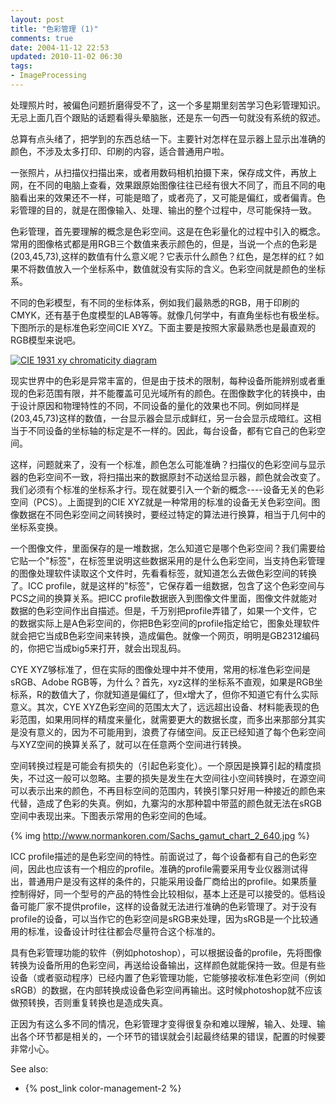 ```yaml
---
layout: post
title: "色彩管理 (1)"
comments: true
date: 2004-11-12 22:53
updated: 2010-11-02 06:30
tags:
- ImageProcessing
---
```

处理照片时，被偏色问题折磨得受不了，这一个多星期里刻苦学习色彩管理知识。无忌上面几百个跟贴的话题看得头晕脑胀，还是东一句西一句就没有系统的叙述。

总算有点头绪了，把学到的东西总结一下。主要针对怎样在显示器上显示出准确的颜色，不涉及太多打印、印刷的内容，适合普通用户啦。

一张照片，从扫描仪扫描出来，或者用数码相机拍摄下来，保存成文件，再放上网，在不同的电脑上查看，效果跟原始图像往往已经有很大不同了，而且不同的电脑看出来的效果还不一样，可能是暗了，或者亮了，又可能是偏红，或者偏青。色彩管理的目的，就是在图像输入、处理、输出的整个过程中，尽可能保持一致。

色彩管理，首先要理解的概念是色彩空间。这是在色彩量化的过程中引入的概念。常用的图像格式都是用RGB三个数值来表示颜色的，但是，当说一个点的色彩是(203,45,73),这样的数值有什么意义呢？它表示什么颜色？红色，是怎样的红？如果不将数值放入一个坐标系中，数值就没有实际的含义。色彩空间就是颜色的坐标系。

不同的色彩模型，有不同的坐标体系，例如我们最熟悉的RGB，用于印刷的CMYK，还有基于色度模型的LAB等等。就像几何学中，有直角坐标也有极坐标。下图所示的是标准色彩空间CIE XYZ。下面主要是按照大家最熟悉也是最直观的RGB模型来说吧。

[![CIE 1931 xy chromaticity diagram](http://farm2.static.flickr.com/1427/5137782234_27ebf3e711.jpg)](http://www.flickr.com/photos/leoliang/5137782234/)

现实世界中的色彩是异常丰富的，但是由于技术的限制，每种设备所能辨别或者重现的色彩范围有限，并不能覆盖可见光域所有的颜色。在图像数字化的转换中，由于设计原因和物理特性的不同，不同设备的量化的效果也不同。例如同样是(203,45,73)这样的数值，一台显示器会显示成鲜红，另一台会显示成暗红。这相当于不同设备的坐标轴的标定是不一样的。因此，每台设备，都有它自己的色彩空间。

这样，问题就来了，没有一个标准，颜色怎么可能准确？扫描仪的色彩空间与显示器的色彩空间不一致，将扫描出来的数据原封不动送给显示器，颜色就会改变了。我们必须有个标准的坐标系才行。现在就要引入一个新的概念----设备无关的色彩空间（PCS）。上面提到的CIE XYZ就是一种常用的标准的设备无关色彩空间。图像数据在不同色彩空间之间转换时，要经过特定的算法进行换算，相当于几何中的坐标系变换。

一个图像文件，里面保存的是一堆数据，怎么知道它是哪个色彩空间？我们需要给它贴一个"标签"，在标签里说明这些数据采用的是什么色彩空间，当支持色彩管理的图像处理软件读取这个文件时，先看看标签，就知道怎么去做色彩空间的转换了。ICC profile，就是这样的"标签"，它保存着一组数据，包含了这个色彩空间与PCS之间的换算关系。把ICC profile数据嵌入到图像文件里面，图像文件就能对数据的色彩空间作出自描述。但是，千万别把profile弄错了，如果一个文件，它的数据实际上是A色彩空间的，你把B色彩空间的profile指定给它，图象处理软件就会把它当成B色彩空间来转换，造成偏色。就像一个网页，明明是GB2312编码的，你把它当成big5来打开，就会出现乱码。

CYE XYZ够标准了，但在实际的图像处理中并不使用，常用的标准色彩空间是sRGB、Adobe RGB等，为什么？首先，xyz这样的坐标系不直观，如果是RGB坐标系，R的数值大了，你就知道是偏红了，但x增大了，但你不知道它有什么实际意义。其次，CYE XYZ色彩空间的范围太大了，远远超出设备、材料能表现的色彩范围，如果用同样的精度来量化，就需要更大的数据长度，而多出来那部分其实是没有意义的，因为不可能用到，浪费了存储空间。反正已经知道了每个色彩空间与XYZ空间的换算关系了，就可以在任意两个空间进行转换。

空间转换过程是可能会有损失的（引起色彩变化）。一个原因是换算引起的精度损失，不过这一般可以忽略。主要的损失是发生在大空间往小空间转换时，在源空间可以表示出来的颜色，不再目标空间的范围内，转换引擎只好用一种接近的颜色来代替，造成了色彩的失真。例如，九寨沟的水那种碧中带蓝的颜色就无法在sRGB空间中表现出来。下图表示常用的色彩空间的色域。

{% img http://www.normankoren.com/Sachs_gamut_chart_2_640.jpg %}

ICC profile描述的是色彩空间的特性。前面说过了，每个设备都有自己的色彩空间，因此也应该有一个相应的profile。准确的profile需要采用专业仪器测试得出，普通用户是没有这样的条件的，只能采用设备厂商给出的profile。如果质量控制得好，同一个型号的产品的特性会比较相似，基本上还是可以接受的。低档设备可能厂家不提供profile，这样的设备就无法进行准确的色彩管理了。对于没有profile的设备，可以当作它的色彩空间是sRGB来处理，因为sRGB是一个比较通用的标准，设备设计时往往都会尽量符合这个标准的。

具有色彩管理功能的软件（例如photoshop），可以根据设备的profile，先将图像转换为设备所用的色彩空间，再送给设备输出，这样颜色就能保持一致。但是有些设备（或者驱动程序）已经内置了色彩管理功能，它能够接收标准色彩空间（例如sRGB）的数据，在内部转换成设备色彩空间再输出。这时候photoshop就不应该做预转换，否则重复转换也是造成失真。

正因为有这么多不同的情况，色彩管理才变得很复杂和难以理解，输入、处理、输出各个环节都是相关的，一个环节的错误就会引起最终结果的错误，配置的时候要非常小心。

See also:

- {% post_link color-management-2 %}
